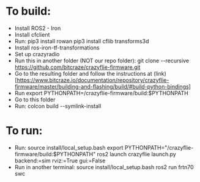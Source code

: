 # To build:
* Install ROS2 - Iron
* Install cfclient
* Run:
	pip3 install rowan
	pip3 install cflib transforms3d
* Install ros-iron-tf-transformations
* Set up crazyradio
* Run this in another folder (NOT our repo folder): 
	git clone --recursive https://github.com/bitcraze/crazyflie-firmware.git
* Go to the resulting folder and follow the instructions at (link)[https://www.bitcraze.io/documentation/repository/crazyflie-firmware/master/building-and-flashing/build/#build-python-bindings]
* Run export PYTHONPATH=<replace-with-path-to>/crazyflie-firmware/build:$PYTHONPATH
* Go to this folder
* Run:
	colcon build --symlink-install

# To run:
* Run:
	source install/local_setup.bash
	export PYTHONPATH="<replace-with-path-to>/crazyflie-firmware/build:$PYTHONPATH"
	ros2 launch crazyflie launch.py backend:=sim rviz:=True gui:=False
* Run in another terminal:
	source install/local_setup.bash
	ros2 run frtn70 swc
	
